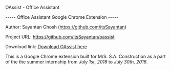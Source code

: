 OAssist - Office Assistant

----- Office Assistant Google Chrome Extension -----

Author: Sayantan Ghosh (https://github.com/itsSayantan)

Project URL: https://github.com/itsSayantan/oassist

Download link: <a href = 'oassist.zip'>Download OAssist here</a>

This is a Google Chrome extension built for M/S. S.A. Construction as a part of the the summer internship from <i>July 1st, 2016</i> to <i>July 30th, 2016</i>.
